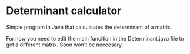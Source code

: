 # Determinant calculator
Simple program in Java that calculcates the determinant of a matrix.

For now you need to edit the main funcition in the Determinant.java file to get a different matrix. Soon won't be neccesary.
